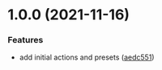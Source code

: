 # 1.0.0 (2021-11-16)


### Features

* add initial actions and presets ([aedc551](https://github.com/bitfocus/companion-module-hermann-stagetimerio/commit/aedc55146a0a8ea7c04dc464c4606c5313116dd0))
